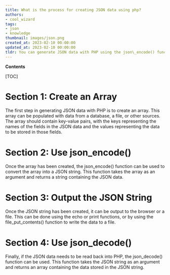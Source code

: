 ```yaml
---
title: What is the process for creating JSON data using php?
authors:
- cool_wizard
tags:
- json
- knowledge
thumbnail: images/json.png
created_at: 2023-02-10 00:00:00
updated_at: 2023-02-10 00:00:00
tldr: You can generate JSON data with PHP using the json\_encode() function.
---
```


**Contents**

[TOC]

# Section 1: Create an Array

The first step in generating JSON data with PHP is to create an array. This array can be populated with data from a database, a file, or other sources. The array should contain key-value pairs, with the keys representing the names of the fields in the JSON data and the values representing the data to be stored in those fields.

# Section 2: Use json_encode()

Once the array has been created, the json_encode() function can be used to convert the array into a JSON string. This function takes the array as an argument and returns a string containing the JSON data.

# Section 3: Output the JSON String

Once the JSON string has been created, it can be output to the browser or a file. This can be done using the echo or print functions, or by using the file_put_contents() function to write the data to a file.

# Section 4: Use json_decode()

Finally, if the JSON data needs to be read back into PHP, the json_decode() function can be used. This function takes the JSON string as an argument and returns an array containing the data stored in the JSON string.
